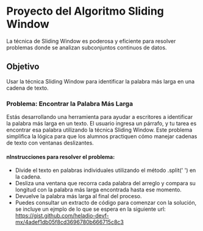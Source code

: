 # Proyecto del Algoritmo Sliding Window
La técnica de Sliding Window es poderosa y eficiente para resolver problemas donde se analizan subconjuntos continuos de datos.

## Objetivo
Usar la técnica Sliding Window para identificar la palabra más larga en una cadena de texto.

### Problema: Encontrar la Palabra Más Larga
Estás desarrollando una herramienta para ayudar a escritores a identificar la palabra más larga en un texto. El usuario ingresa un párrafo, y tu tarea es encontrar esa palabra utilizando la técnica Sliding Window. Este problema simplifica la lógica para que los alumnos practiquen cómo manejar cadenas de texto con ventanas deslizantes.

#### nInstrucciones para resolver el problema:
* Divide el texto en palabras individuales utilizando el método .split(' ') en la cadena.
* Desliza una ventana que recorra cada palabra del arreglo y compara su longitud con la palabra más larga encontrada hasta ese momento.
* Devuelve la palabra más larga al final del proceso.
* Puedes consultar un extracto de código para comenzar con la solución, se incluye un ejmplo de lo que se espera en la siguiente url: https://gist.github.com/heladio-devf-mx/4adef1db05f8cd3696780b666715c8c3